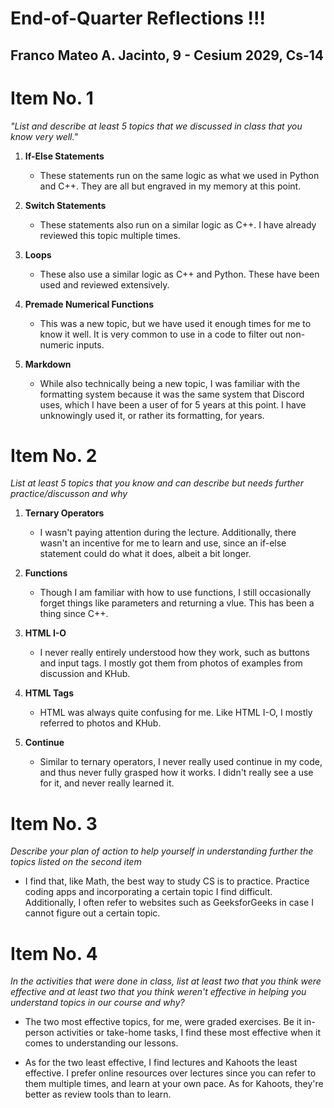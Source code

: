 # End-of-Quarter Reflections !!!
## Franco Mateo A. Jacinto, 9 - Cesium 2029, Cs-14

#   Item No. 1
*"List and describe at least 5 topics that we discussed in class that you know very well."* 

1. **If-Else Statements**
    - These statements run on the same logic as what we used in Python and C++. They are all but engraved in my memory at this point.

2. **Switch Statements**
    - These statements also run on a similar logic as C++. I have already reviewed this topic multiple times.

3. **Loops**
    - These also use a similar logic as C++ and Python. These have been used and reviewed extensively.

4. **Premade Numerical Functions**
    - This was a new topic, but we have used it enough times for me to know it well. It is very common to use in a code to filter out non-numeric inputs.

5. **Markdown**
    - While also technically being a new topic, I was familiar with the formatting system because it was the same system that Discord uses, which I have been a user of for 5 years at this point. I have unknowingly used it, or rather its formatting, for years.

#   Item No. 2
*List at least 5 topics that you know and can describe but needs further practice/discusson and why*

1. **Ternary Operators**
    - I wasn't paying attention during the lecture. Additionally, there wasn't an incentive for me to learn and use, since an if-else statement could do what it does, albeit a bit longer.

2. **Functions**
    - Though I am familiar with how to use functions, I still occasionally forget things like parameters and returning a vlue. This has been a thing since C++.

3. **HTML I-O**
    - I never really entirely understood how they work, such as buttons and input tags. I mostly got them from photos of examples from discussion and KHub. 

4. **HTML Tags**
    - HTML was always quite confusing for me. Like HTML I-O, I mostly referred to photos and KHub.

5. **Continue**
    - Similar to ternary operators, I never really used continue in my code, and thus never fully grasped how it works. I didn't really see a use for it, and never really learned it.

#   Item No. 3
*Describe your plan of action to help yourself in understanding further the topics listed on the second item*

- I find that, like Math, the best way to study CS is to practice. Practice coding apps and incorporating a certain topic I find difficult. Additionally, I often refer to websites such as GeeksforGeeks in case I cannot figure out a certain topic.

#   Item No. 4
*In the activities that were done in class, list at least two that you think were effective and at least two that you think weren't effective in helping you understand topics in our course and why?*

- The two most effective topics, for me, were graded exercises. Be it in-person activities or take-home tasks, I find these most effective when it comes to understanding our lessons.

- As for the two least effective, I find lectures and Kahoots the least effective. I prefer online resources over lectures since you can refer to them multiple times, and learn at your own pace. As for Kahoots, they're better as review tools than to learn.